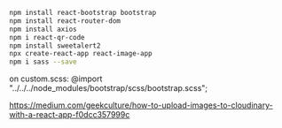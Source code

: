 ```bash
npm install react-bootstrap bootstrap
npm install react-router-dom
npm install axios
npm i react-qr-code
npm install sweetalert2
npx create-react-app react-image-app
npm i sass --save
```

on custom.scss:
@import "../../../node_modules/bootstrap/scss/bootstrap.scss";

https://medium.com/geekculture/how-to-upload-images-to-cloudinary-with-a-react-app-f0dcc357999c
